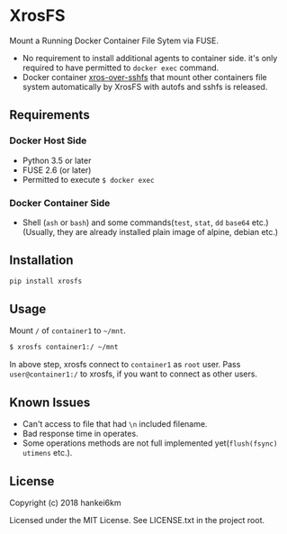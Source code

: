 # XrosFS

Mount a Running Docker Container File Sytem via FUSE.

* No requirement to install additional agents to container side. it's only required to have permitted to `docker exec` command.
* Docker container [xros-over-sshfs](https://hub.docker.com/r/hankei6km/xros-over-sshfs/) that mount other containers file system automatically  by XrosFS with autofs and sshfs is released.


## Requirements

### Docker Host Side

* Python 3.5 or later
* FUSE 2.6 (or later)
* Permitted to execute `$ docker exec`

### Docker Container Side

* Shell (`ash` or `bash`) and some commands(`test`, `stat`, `dd` `base64` etc.)
(Usually, they are already installed plain image of alpine, debian etc.)


## Installation

```bash
pip install xrosfs
```

## Usage

Mount `/` of `container1` to `~/mnt`.

```bash
$ xrosfs container1:/ ~/mnt
```

In above step, xrosfs connect to `container1` as `root` user.
Pass `user@container1:/` to xrosfs, if you want to connect as other users.


## Known Issues

* Can't access to file that had `\n` included filename.
* Bad response time in operates.
* Some operations methods are not full implemented yet(`flush(fsync)` `utimens` etc.).


## License

Copyright (c) 2018 hankei6km

Licensed under the MIT License. See LICENSE.txt in the project root.
